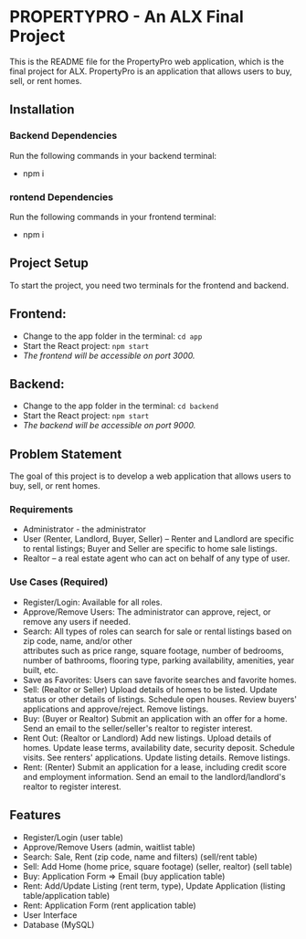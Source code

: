 # PROPERTYPRO - An ALX Final Project

This is the README file for the PropertyPro web application, which is the final project for ALX. PropertyPro is an application that allows users to buy, sell, or rent homes.

## Installation

### Backend Dependencies

Run the following commands in your backend terminal:
- npm i 

### rontend Dependencies

Run the following commands in your frontend terminal:
- npm i 

## Project Setup

To start the project, you need two terminals for the frontend and backend.

## Frontend:
- Change to the app folder in the terminal: `cd app`
- Start the React project: `npm start`
- *The frontend will be accessible on port 3000.*

## Backend:
- Change to the app folder in the terminal: `cd backend`
- Start the React project: `npm start`
- *The backend will be accessible on port 9000.*


## Problem Statement

The goal of this project is to develop a web application that allows users to buy, sell, or rent homes.

### Requirements

- Administrator - the administrator
- User (Renter, Landlord, Buyer, Seller) – Renter and Landlord are specific to rental listings; Buyer and Seller 
    are specific to home sale listings.
- Realtor – a real estate agent who can act on behalf of any type of user.

### Use Cases (Required)

- Register/Login: Available for all roles.
- Approve/Remove Users: The administrator can approve, reject, or remove any users if needed.
- Search: All types of roles can search for sale or rental listings based on zip code, name, and/or other       
    attributes such as price range, square footage, number of bedrooms, number of bathrooms, flooring type, parking availability, amenities, year built, etc.
- Save as Favorites: Users can save favorite searches and favorite homes.
- Sell: (Realtor or Seller)
        Upload details of homes to be listed.
        Update status or other details of listings.
        Schedule open houses.
        Review buyers' applications and approve/reject.
        Remove listings.
- Buy: (Buyer or Realtor)
        Submit an application with an offer for a home.
        Send an email to the seller/seller's realtor to register interest.
- Rent Out: (Realtor or Landlord)
        Add new listings.
        Upload details of homes.
        Update lease terms, availability date, security deposit.
        Schedule visits.
        See renters' applications.
        Update listing details.
        Remove listings.
- Rent: (Renter)
        Submit an application for a lease, including credit score and employment information.
        Send an email to the landlord/landlord's realtor to register interest.

## Features

- Register/Login (user table)
- Approve/Remove Users (admin, waitlist table)
- Search: Sale, Rent (zip code, name and filters) (sell/rent table)
- Sell: Add Home (home price, square footage) (seller, realtor) (sell table)
- Buy: Application Form => Email (buy application table)
- Rent: Add/Update Listing (rent term, type), Update Application (listing table/application table)
- Rent: Application Form (rent application table)
- User Interface
- Database (MySQL)